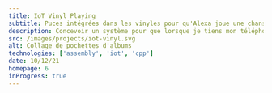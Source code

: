 ```yaml
---
title: IoT Vinyl Playing
subtitle: Puces intégrées dans les vinyles pour qu'Alexa joue une chanson lorsqu'un téléphone est tenu à proximité
description: Concevoir un système pour que lorsque je tiens mon téléphone devant un vinyle trouvé dans ma chambre, il commence à jouer une chanson de cet album de mon Alexa.
src: /images/projects/iot-vinyl.svg
alt: Collage de pochettes d'albums
technologies: ['assembly', 'iot', 'cpp']
date: 10/12/21
homepage: 6
inProgress: true
---
```

